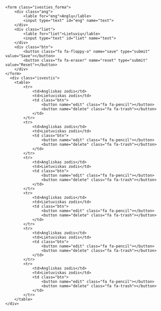     <form class="ivesties_forma">
        <div class="ang">
            <lable for="eng">Anglų</lable>
            <input type="text" id="eng" name="text">
        </div>
        <div class="liet">
            <lable for="liet">Lietuvių</lable>
            <input type="text" id="liet" name="text">
        </div>
        <div class="btn">
            <button class="fa fa-floppy-o" name="save" type="submit" value="Save"></button>
            <button class="fa fa-eraser" name="reset" type="submit" value="Reset"></button>
        </div>
    </form>
      <div class="isvestis">
        <table>
            <tr>
                <td>Angliskas zodis</td>
                <td>Lietuviskas zodis</td>
                <td class="btn">
                    <button name="edit" class="fa fa-pencil"></button>
                    <button name="delete" class="fa fa-trash"></button>
                </td>
            </tr>
            <tr>
                <td>Angliskas zodis</td>
                <td>Lietuviskas zodis</td>
                <td class="btn">
                    <button name="edit" class="fa fa-pencil"></button>
                    <button name="delete" class="fa fa-trash"></button>
                </td>
            </tr>
            <tr>
                <td>Angliskas zodis</td>
                <td>Lietuviskas zodis</td>
                <td class="btn">
                    <button name="edit" class="fa fa-pencil"></button>
                    <button name="delete" class="fa fa-trash"></button>
                </td>
            </tr>
            <tr>
                <td>Angliskas zodis</td>
                <td>Lietuviskas zodis</td>
                <td class="btn">
                    <button name="edit" class="fa fa-pencil"></button>
                    <button name="delete" class="fa fa-trash"></button>
                </td>
            </tr>
            <tr>
                <td>Angliskas zodis</td>
                <td>Lietuviskas zodis</td>
                <td class="btn">
                    <button name="edit" class="fa fa-pencil"></button>
                    <button name="delete" class="fa fa-trash"></button>
                </td>
            </tr>
            <tr>
                <td>Angliskas zodis</td>
                <td>Lietuviskas zodis</td>
                <td class="btn">
                    <button name="edit" class="fa fa-pencil"></button>
                    <button name="delete" class="fa fa-trash"></button>
                </td>
            </tr>
        </table>
    </div>
